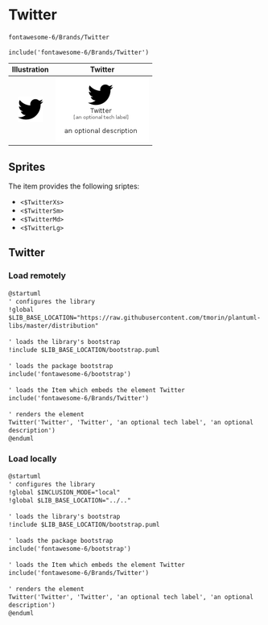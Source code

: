 # Twitter


```text
fontawesome-6/Brands/Twitter
```

```text
include('fontawesome-6/Brands/Twitter')
```



| Illustration | Twitter |
| :---: | :---: |
| ![illustration for Illustration](../../fontawesome-6/Brands/Twitter.png) | ![illustration for Twitter](../../fontawesome-6/Brands/Twitter.Local.png) |



## Sprites
The item provides the following sriptes:

- `<$TwitterXs>`
- `<$TwitterSm>`
- `<$TwitterMd>`
- `<$TwitterLg>`





## Twitter

### Load remotely
```plantuml
@startuml
' configures the library
!global $LIB_BASE_LOCATION="https://raw.githubusercontent.com/tmorin/plantuml-libs/master/distribution"

' loads the library's bootstrap
!include $LIB_BASE_LOCATION/bootstrap.puml

' loads the package bootstrap
include('fontawesome-6/bootstrap')

' loads the Item which embeds the element Twitter
include('fontawesome-6/Brands/Twitter')

' renders the element
Twitter('Twitter', 'Twitter', 'an optional tech label', 'an optional description')
@enduml
```

### Load locally
```plantuml
@startuml
' configures the library
!global $INCLUSION_MODE="local"
!global $LIB_BASE_LOCATION="../.."

' loads the library's bootstrap
!include $LIB_BASE_LOCATION/bootstrap.puml

' loads the package bootstrap
include('fontawesome-6/bootstrap')

' loads the Item which embeds the element Twitter
include('fontawesome-6/Brands/Twitter')

' renders the element
Twitter('Twitter', 'Twitter', 'an optional tech label', 'an optional description')
@enduml
```

